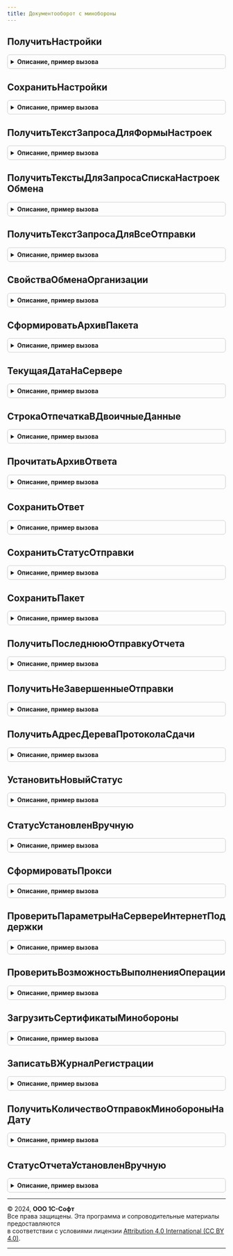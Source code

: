 ```yaml
---
title: Документооборот с минобороны
---
```



## ПолучитьНастройки
<details style="margin: 1em 0; padding: 0.5em; border: 1px solid #ccc; border-radius: 6px;">

<summary style="font-weight: bold; cursor: pointer;">Описание, пример вызова</summary>

```bsl

Функция ПолучитьНастройки(Организация) Экспорт
```

Пример вызова
```bsl
Результат = ДокументооборотСМинобороны.ПолучитьНастройки(Организация) 
```
</details>

## СохранитьНастройки
<details style="margin: 1em 0; padding: 0.5em; border: 1px solid #ccc; border-radius: 6px;">

<summary style="font-weight: bold; cursor: pointer;">Описание, пример вызова</summary>

```bsl

Функция СохранитьНастройки(Организация, Сертификат) Экспорт
```

Пример вызова
```bsl
Результат = ДокументооборотСМинобороны.СохранитьНастройки(Организация, Сертификат) 
```
</details>

## ПолучитьТекстЗапросаДляФормыНастроек
<details style="margin: 1em 0; padding: 0.5em; border: 1px solid #ccc; border-radius: 6px;">

<summary style="font-weight: bold; cursor: pointer;">Описание, пример вызова</summary>

```bsl

Функция ПолучитьТекстЗапросаДляФормыНастроек() Экспорт
```

Пример вызова
```bsl
Результат = ДокументооборотСМинобороны.ПолучитьТекстЗапросаДляФормыНастроек() 
```
</details>

## ПолучитьТекстыДляЗапросаСпискаНастроекОбмена
<details style="margin: 1em 0; padding: 0.5em; border: 1px solid #ccc; border-radius: 6px;">

<summary style="font-weight: bold; cursor: pointer;">Описание, пример вызова</summary>

```bsl

Функция ПолучитьТекстыДляЗапросаСпискаНастроекОбмена() Экспорт
```

Пример вызова
```bsl
Результат = ДокументооборотСМинобороны.ПолучитьТекстыДляЗапросаСпискаНастроекОбмена() 
```
</details>

## ПолучитьТекстЗапросаДляВсеОтправки
<details style="margin: 1em 0; padding: 0.5em; border: 1px solid #ccc; border-radius: 6px;">

<summary style="font-weight: bold; cursor: pointer;">Описание, пример вызова</summary>

```bsl

Функция ПолучитьТекстЗапросаДляВсеОтправки() Экспорт
```

Пример вызова
```bsl
Результат = ДокументооборотСМинобороны.ПолучитьТекстЗапросаДляВсеОтправки() 
```
</details>

## СвойстваОбменаОрганизации
<details style="margin: 1em 0; padding: 0.5em; border: 1px solid #ccc; border-radius: 6px;">

<summary style="font-weight: bold; cursor: pointer;">Описание, пример вызова</summary>

```bsl

Функция СвойстваОбменаОрганизации(Знач ОрганизацияСсылка, Экспорт
```

Пример вызова
```bsl
Результат = ДокументооборотСМинобороны.СвойстваОбменаОрганизации(ОрганизацияСсылка, );
```
</details>

## СформироватьАрхивПакета
<details style="margin: 1em 0; padding: 0.5em; border: 1px solid #ccc; border-radius: 6px;">

<summary style="font-weight: bold; cursor: pointer;">Описание, пример вызова</summary>

```bsl

Функция СформироватьАрхивПакета(ПараметрыАрхивации) Экспорт
```

Пример вызова
```bsl
Результат = ДокументооборотСМинобороны.СформироватьАрхивПакета(ПараметрыАрхивации) 
```
</details>

## ТекущаяДатаНаСервере
<details style="margin: 1em 0; padding: 0.5em; border: 1px solid #ccc; border-radius: 6px;">

<summary style="font-weight: bold; cursor: pointer;">Описание, пример вызова</summary>

```bsl

Функция ТекущаяДатаНаСервере() Экспорт
```

Пример вызова
```bsl
Результат = ДокументооборотСМинобороны.ТекущаяДатаНаСервере() 
```
</details>

## СтрокаОтпечаткаВДвоичныеДанные
<details style="margin: 1em 0; padding: 0.5em; border: 1px solid #ccc; border-radius: 6px;">

<summary style="font-weight: bold; cursor: pointer;">Описание, пример вызова</summary>

```bsl

Функция СтрокаОтпечаткаВДвоичныеДанные(Строка) Экспорт
```

Пример вызова
```bsl
Результат = ДокументооборотСМинобороны.СтрокаОтпечаткаВДвоичныеДанные(Строка) 
```
</details>

## ПрочитатьАрхивОтвета
<details style="margin: 1em 0; padding: 0.5em; border: 1px solid #ccc; border-radius: 6px;">

<summary style="font-weight: bold; cursor: pointer;">Описание, пример вызова</summary>

```bsl

Функция ПрочитатьАрхивОтвета(Адрес) Экспорт
```

Пример вызова
```bsl
Результат = ДокументооборотСМинобороны.ПрочитатьАрхивОтвета(Адрес) 
```
</details>

## СохранитьОтвет
<details style="margin: 1em 0; padding: 0.5em; border: 1px solid #ccc; border-radius: 6px;">

<summary style="font-weight: bold; cursor: pointer;">Описание, пример вызова</summary>

```bsl

Функция СохранитьОтвет(Параметры) Экспорт
```

Пример вызова
```bsl
Результат = ДокументооборотСМинобороны.СохранитьОтвет(Параметры) 
```
</details>

## СохранитьСтатусОтправки
<details style="margin: 1em 0; padding: 0.5em; border: 1px solid #ccc; border-radius: 6px;">

<summary style="font-weight: bold; cursor: pointer;">Описание, пример вызова</summary>

```bsl

Функция СохранитьСтатусОтправки(Отправка, Статус) Экспорт
```

Пример вызова
```bsl
Результат = ДокументооборотСМинобороны.СохранитьСтатусОтправки(Отправка, Статус) 
```
</details>

## СохранитьПакет
<details style="margin: 1em 0; padding: 0.5em; border: 1px solid #ccc; border-radius: 6px;">

<summary style="font-weight: bold; cursor: pointer;">Описание, пример вызова</summary>

```bsl

Функция СохранитьПакет(Параметры) Экспорт
```

Пример вызова
```bsl
Результат = ДокументооборотСМинобороны.СохранитьПакет(Параметры) 
```
</details>

## ПолучитьПоследнююОтправкуОтчета
<details style="margin: 1em 0; padding: 0.5em; border: 1px solid #ccc; border-radius: 6px;">

<summary style="font-weight: bold; cursor: pointer;">Описание, пример вызова</summary>

```bsl

Функция ПолучитьПоследнююОтправкуОтчета(ОтчетСсылка) Экспорт
```

Пример вызова
```bsl
Результат = ДокументооборотСМинобороны.ПолучитьПоследнююОтправкуОтчета(ОтчетСсылка) 
```
</details>

## ПолучитьНеЗавершенныеОтправки
<details style="margin: 1em 0; padding: 0.5em; border: 1px solid #ccc; border-radius: 6px;">

<summary style="font-weight: bold; cursor: pointer;">Описание, пример вызова</summary>

```bsl

Функция ПолучитьНеЗавершенныеОтправки(Организация) Экспорт
```

Пример вызова
```bsl
Результат = ДокументооборотСМинобороны.ПолучитьНеЗавершенныеОтправки(Организация) 
```
</details>

## ПолучитьАдресДереваПротоколаСдачи
<details style="margin: 1em 0; padding: 0.5em; border: 1px solid #ccc; border-radius: 6px;">

<summary style="font-weight: bold; cursor: pointer;">Описание, пример вызова</summary>

```bsl

Функция ПолучитьАдресДереваПротоколаСдачи(ИсточникСсылка) Экспорт
```

Пример вызова
```bsl
Результат = ДокументооборотСМинобороны.ПолучитьАдресДереваПротоколаСдачи(ИсточникСсылка) 
```
</details>

## УстановитьНовыйСтатус
<details style="margin: 1em 0; padding: 0.5em; border: 1px solid #ccc; border-radius: 6px;">

<summary style="font-weight: bold; cursor: pointer;">Описание, пример вызова</summary>

```bsl

Функция УстановитьНовыйСтатус(Отчет, Знач Статус) Экспорт
```

Пример вызова
```bsl
Результат = ДокументооборотСМинобороны.УстановитьНовыйСтатус(Отчет, Статус) 
```
</details>

## СтатусУстановленВручную
<details style="margin: 1em 0; padding: 0.5em; border: 1px solid #ccc; border-radius: 6px;">

<summary style="font-weight: bold; cursor: pointer;">Описание, пример вызова</summary>

```bsl

Функция СтатусУстановленВручную(Отправка, Знач СтатусИзЖурнала) Экспорт
```

Пример вызова
```bsl
Результат = ДокументооборотСМинобороны.СтатусУстановленВручную(Отправка, СтатусИзЖурнала) 
```
</details>

## СформироватьПрокси
<details style="margin: 1em 0; padding: 0.5em; border: 1px solid #ccc; border-radius: 6px;">

<summary style="font-weight: bold; cursor: pointer;">Описание, пример вызова</summary>

```bsl

Функция СформироватьПрокси(НастройкиПрокси, Протокол) Экспорт
```

Пример вызова
```bsl
Результат = ДокументооборотСМинобороны.СформироватьПрокси(НастройкиПрокси, Протокол));
```
</details>

## ПроверитьПараметрыНаСервереИнтернетПоддержки
<details style="margin: 1em 0; padding: 0.5em; border: 1px solid #ccc; border-radius: 6px;">

<summary style="font-weight: bold; cursor: pointer;">Описание, пример вызова</summary>

```bsl

Функция ПроверитьПараметрыНаСервереИнтернетПоддержки(Логин = "", Пароль = "") Экспорт
```

Пример вызова
```bsl
Результат = ДокументооборотСМинобороны.ПроверитьПараметрыНаСервереИнтернетПоддержки(Логин, Пароль);
```
</details>

## ПроверитьВозможностьВыполненияОперации
<details style="margin: 1em 0; padding: 0.5em; border: 1px solid #ccc; border-radius: 6px;">

<summary style="font-weight: bold; cursor: pointer;">Описание, пример вызова</summary>

```bsl

Функция ПроверитьВозможностьВыполненияОперации(Знач ПараметрыАутентификации) Экспорт
```

Пример вызова
```bsl
Результат = ДокументооборотСМинобороны.ПроверитьВозможностьВыполненияОперации(ПараметрыАутентификации) 
```
</details>

## ЗагрузитьСертификатыМинобороны
<details style="margin: 1em 0; padding: 0.5em; border: 1px solid #ccc; border-radius: 6px;">

<summary style="font-weight: bold; cursor: pointer;">Описание, пример вызова</summary>

```bsl

Функция ЗагрузитьСертификатыМинобороны() Экспорт
```

Пример вызова
```bsl
Результат = ДокументооборотСМинобороны.ЗагрузитьСертификатыМинобороны() 
```
</details>

## ЗаписатьВЖурналРегистрации
<details style="margin: 1em 0; padding: 0.5em; border: 1px solid #ccc; border-radius: 6px;">

<summary style="font-weight: bold; cursor: pointer;">Описание, пример вызова</summary>

```bsl

Процедура ЗаписатьВЖурналРегистрации(Уровень, ТекстОшибки) Экспорт
```

Пример вызова
```bsl
ДокументооборотСМинобороны.ЗаписатьВЖурналРегистрации(Уровень, ТекстОшибки) 
```
</details>

## ПолучитьКоличествоОтправокМинобороныНаДату
<details style="margin: 1em 0; padding: 0.5em; border: 1px solid #ccc; border-radius: 6px;">

<summary style="font-weight: bold; cursor: pointer;">Описание, пример вызова</summary>

```bsl

Функция ПолучитьКоличествоОтправокМинобороныНаДату(Организация, Дата) Экспорт
```

Пример вызова
```bsl
Результат = ДокументооборотСМинобороны.ПолучитьКоличествоОтправокМинобороныНаДату(Организация, Дата) 
```
</details>

## СтатусОтчетаУстановленВручную
<details style="margin: 1em 0; padding: 0.5em; border: 1px solid #ccc; border-radius: 6px;">

<summary style="font-weight: bold; cursor: pointer;">Описание, пример вызова</summary>

```bsl

Функция СтатусОтчетаУстановленВручную(СсылкаНаОтчет, Статус) Экспорт
```

Пример вызова
```bsl
Результат = ДокументооборотСМинобороны.СтатусОтчетаУстановленВручную(СсылкаНаОтчет, Статус) 
```
</details>

---

© 2024, **ООО 1С-Софт**  
Все права защищены. Эта программа и сопроводительные материалы предоставляются  
в соответствии с условиями лицензии [Attribution 4.0 International (CC BY 4.0)](https://creativecommons.org/licenses/by/4.0/legalcode).

---

